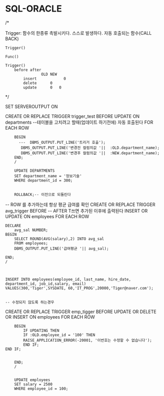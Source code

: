 # SQL-ORACLE

/*

Trigger: 함수의 한종류
    촉발시키다. 스스로 발생하다.
    자동 호출되는 함수(CALL BACK)
    
    Trigger()
    
    Func()
    
    Trigger()
        before after
                    OLD NEW
            insert            0  
            delete      0   
            update      0   0
*/

SET SERVEROUTPUT ON

CREATE OR REPLACE TRIGGER trigger_test
    BEFORE 
        UPDATE ON departments
        --테이블을 고치려고 할때(업데이트 하기전에) 자동 호출된다
        FOR EACH ROW
        
        BEGIN
          ---  DBMS_OUTPUT.PUT_LINE('트리거 호출');
           DBMS_OUTPUT.PUT_LINE('변경전 컬럼의값 '||  :OLD.department_name);
           DBMS_OUTPUT.PUT_LINE('변경후 컬럼의값 '||  :NEW.department_name);
        END;
        /
        
        UPDATE DEPARTMENTS
        SET department_name = '정보기술'
        WHERE department_id = 300;
        
        
        ROLLBACK;-- 이전으로 되돌린다
        
        
        
-- ROW 를 추가하는데 항상 평균 급여를 확인
CREATE OR REPLACE TRIGGER avg_trigger
    BEFORE -- AFTER T쓰면 추가된 이후에 출력된다
        INSERT OR UPDATE ON employees
        FOR EACH ROW
        
        
    DECLARE
        avg_sal NUMBER;
    BEGIN
        SELECT ROUND(AVG(salary),2) INTO avg_sal
        FROM employees;
        DBMS_OUTPUT.PUT_LINE('급여평균 '|| avg_sal);
        
    END;
    /
    

    
    INSERT INTO employees(employee_id, last_name, hire_date, department_id, job_id,salary, email)
    VALUES(300,'Tiger',SYSDATE, 60,'IT_PROG',20000,'Tiger@naver.com');
    
        
    -- 수정되지 않도록 하는경우
CREATE OR REPLACE TRIGGER emp_tigger
    BEFORE
        UPDATE OR DELETE OR INSERT ON employees
        FOR EACH ROW
        
        BEGIN
            IF UPDATING THEN 
            IF :OLD.employee_id = '100' THEN
            RAISE_APPLICATION_ERROR(-20001, '이번호는 수정할 수 없습니다');
            END IF;
    END IF;
            
            
        END;
        /
        
        
        UPDATE employees
        SET salary = 2500
        WHERE employee_id = 100;
